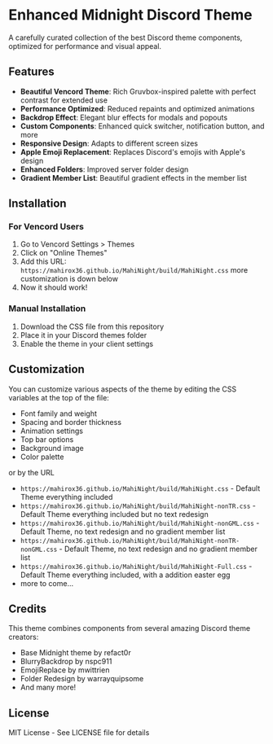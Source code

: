 # Enhanced Midnight Discord Theme

A carefully curated collection of the best Discord theme components, optimized for performance and visual appeal.

## Features

- **Beautiful Vencord Theme**: Rich Gruvbox-inspired palette with perfect contrast for extended use
- **Performance Optimized**: Reduced repaints and optimized animations
- **Backdrop Effect**: Elegant blur effects for modals and popouts
- **Custom Components**: Enhanced quick switcher, notification button, and more
- **Responsive Design**: Adapts to different screen sizes
- **Apple Emoji Replacement**: Replaces Discord's emojis with Apple's design
- **Enhanced Folders**: Improved server folder design
- **Gradient Member List**: Beautiful gradient effects in the member list

## Installation

### For Vencord Users

1. Go to Vencord Settings > Themes
2. Click on "Online Themes"
3. Add this URL: `https://mahirox36.github.io/MahiNight/build/MahiNight.css` more customization is down below
4. Now it should work!

### Manual Installation

1. Download the CSS file from this repository
2. Place it in your Discord themes folder
3. Enable the theme in your client settings

## Customization

You can customize various aspects of the theme by editing the CSS variables at the top of the file:

- Font family and weight
- Spacing and border thickness
- Animation settings
- Top bar options
- Background image
- Color palette

or by the URL

- `https://mahirox36.github.io/MahiNight/build/MahiNight.css` - Default Theme everything included
- `https://mahirox36.github.io/MahiNight/build/MahiNight-nonTR.css` - Default Theme everything included but no text redesign
- `https://mahirox36.github.io/MahiNight/build/MahiNight-nonGML.css` - Default Theme, no text redesign and no gradient member list
- `https://mahirox36.github.io/MahiNight/build/MahiNight-nonTR-nonGML.css` - Default Theme, no text redesign and no gradient member list
- `https://mahirox36.github.io/MahiNight/build/MahiNight-Full.css` - Default Theme everything included, with a addition easter egg
- more to come...

## Credits

This theme combines components from several amazing Discord theme creators:

- Base Midnight theme by refact0r
- BlurryBackdrop by nspc911
- EmojiReplace by mwittrien
- Folder Redesign by warrayquipsome
- And many more!

## License

MIT License - See LICENSE file for details
